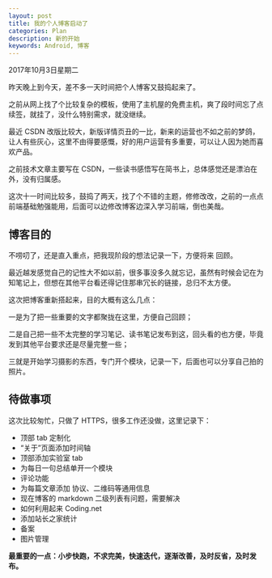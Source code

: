 ```yaml
---
layout: post
title: 我的个人博客启动了
categories: Plan
description: 新的开始
keywords: Android, 博客
---
```


2017年10月3日星期二

昨天晚上到今天，差不多一天时间把个人博客又鼓捣起来了。

之前从网上找了个比较复杂的模板，使用了主机屋的免费主机，爽了段时间忘了点续签，就挂了，没什么特别需求，就没继续。

最近 CSDN 改版比较大，新版详情页丑的一比，新来的运营也不如之前的梦鸽，让人有些灰心，这里不由得要感慨，好的用户运营有多重要，可以让人因为她而喜欢产品。

之前技术文章主要写在 CSDN，一些读书感悟写在简书上，总体感觉还是漂泊在外，没有归属感。

这次十一时间比较多，鼓捣了两天，找了个不错的主题，修修改改，之前的一点点前端基础勉强能用，后面可以边修改博客边深入学习前端，倒也美哉。


## 博客目的

不唠叨了，还是直入重点，把我现阶段的想法记录一下，方便将来
回顾。

最近越发感觉自己的记性大不如以前，很多事没多久就忘记，虽然有时候会记在为知笔记上，但想在其他平台看还得记住那串冗长的链接，总归不太方便。

这次把博客重新搭起来，目的大概有这么几点：

一是为了把一些重要的文字都聚拢在这里，方便自己回顾；

二是自己把一些不太完整的学习笔记、读书笔记发布到这，回头看的也方便，毕竟发到其他平台要求还是尽量完整一些；

三就是开始学习摄影的东西，专门开个模块，记录一下，后面也可以分享自己拍的照片。

## 待做事项

这次比较匆忙，只做了 HTTPS，很多工作还没做，这里记录下：

- 顶部 tab 定制化
 - “关于”页面添加时间轴
 - 顶部添加实验室 tab
- 为每日一句总结单开一个模块
- 评论功能
- 为每篇文章添加 协议、二维码等通用信息
- 现在博客的 markdown 二级列表有问题，需要解决
- 如何利用起来 Coding.net
- 添加站长之家统计
- 备案
- 图片管理

**最重要的一点：小步快跑，不求完美，快速迭代，逐渐改善，及时反省，及时发布。**




